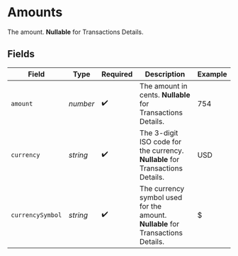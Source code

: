 # Amounts

The amount. **Nullable** for Transactions Details.


## Fields

| Field                                                                           | Type                                                                            | Required                                                                        | Description                                                                     | Example                                                                         |
| ------------------------------------------------------------------------------- | ------------------------------------------------------------------------------- | ------------------------------------------------------------------------------- | ------------------------------------------------------------------------------- | ------------------------------------------------------------------------------- |
| `amount`                                                                        | *number*                                                                        | :heavy_check_mark:                                                              | The amount in cents. **Nullable** for Transactions Details.                     | 754                                                                             |
| `currency`                                                                      | *string*                                                                        | :heavy_check_mark:                                                              | The 3-digit ISO code for the currency. **Nullable** for Transactions Details.   | USD                                                                             |
| `currencySymbol`                                                                | *string*                                                                        | :heavy_check_mark:                                                              | The currency symbol used for the amount. **Nullable** for Transactions Details. | $                                                                               |